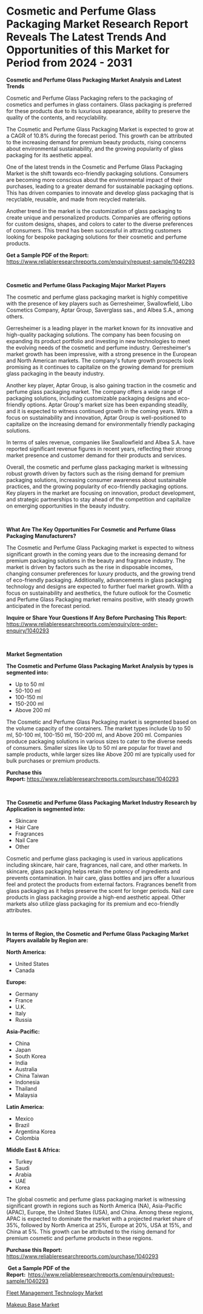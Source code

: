 <p><h1>Cosmetic and Perfume Glass Packaging Market Research Report Reveals The Latest Trends And Opportunities of this Market for Period from 2024 - 2031</h1></p><p><strong>Cosmetic and Perfume Glass Packaging Market Analysis and Latest Trends</strong></p>
<p><p>Cosmetic and Perfume Glass Packaging refers to the packaging of cosmetics and perfumes in glass containers. Glass packaging is preferred for these products due to its luxurious appearance, ability to preserve the quality of the contents, and recyclability.</p><p>The Cosmetic and Perfume Glass Packaging Market is expected to grow at a CAGR of 10.8% during the forecast period. This growth can be attributed to the increasing demand for premium beauty products, rising concerns about environmental sustainability, and the growing popularity of glass packaging for its aesthetic appeal.</p><p>One of the latest trends in the Cosmetic and Perfume Glass Packaging Market is the shift towards eco-friendly packaging solutions. Consumers are becoming more conscious about the environmental impact of their purchases, leading to a greater demand for sustainable packaging options. This has driven companies to innovate and develop glass packaging that is recyclable, reusable, and made from recycled materials.</p><p>Another trend in the market is the customization of glass packaging to create unique and personalized products. Companies are offering options for custom designs, shapes, and colors to cater to the diverse preferences of consumers. This trend has been successful in attracting customers looking for bespoke packaging solutions for their cosmetic and perfume products.</p></p>
<p><strong>Get a Sample PDF of the Report:&nbsp;</strong> <a href="https://www.reliableresearchreports.com/enquiry/request-sample/1040293">https://www.reliableresearchreports.com/enquiry/request-sample/1040293</a></p>
<p>&nbsp;</p>
<p><strong>Cosmetic and Perfume Glass Packaging Major Market Players</strong></p>
<p><p>The cosmetic and perfume glass packaging market is highly competitive with the presence of key players such as Gerresheimer, Swallowfield, Libo Cosmetics Company, Aptar Group, Saverglass sas., and Albea S.A., among others.</p><p>Gerresheimer is a leading player in the market known for its innovative and high-quality packaging solutions. The company has been focusing on expanding its product portfolio and investing in new technologies to meet the evolving needs of the cosmetic and perfume industry. Gerresheimer's market growth has been impressive, with a strong presence in the European and North American markets. The company's future growth prospects look promising as it continues to capitalize on the growing demand for premium glass packaging in the beauty industry.</p><p>Another key player, Aptar Group, is also gaining traction in the cosmetic and perfume glass packaging market. The company offers a wide range of packaging solutions, including customizable packaging designs and eco-friendly options. Aptar Group's market size has been expanding steadily, and it is expected to witness continued growth in the coming years. With a focus on sustainability and innovation, Aptar Group is well-positioned to capitalize on the increasing demand for environmentally friendly packaging solutions.</p><p>In terms of sales revenue, companies like Swallowfield and Albea S.A. have reported significant revenue figures in recent years, reflecting their strong market presence and customer demand for their products and services.</p><p>Overall, the cosmetic and perfume glass packaging market is witnessing robust growth driven by factors such as the rising demand for premium packaging solutions, increasing consumer awareness about sustainable practices, and the growing popularity of eco-friendly packaging options. Key players in the market are focusing on innovation, product development, and strategic partnerships to stay ahead of the competition and capitalize on emerging opportunities in the beauty industry.</p></p>
<p>&nbsp;</p>
<p><strong>What Are The Key Opportunities For Cosmetic and Perfume Glass Packaging Manufacturers?</strong></p>
<p><p>The Cosmetic and Perfume Glass Packaging market is expected to witness significant growth in the coming years due to the increasing demand for premium packaging solutions in the beauty and fragrance industry. The market is driven by factors such as the rise in disposable incomes, changing consumer preferences for luxury products, and the growing trend of eco-friendly packaging. Additionally, advancements in glass packaging technology and designs are expected to further fuel market growth. With a focus on sustainability and aesthetics, the future outlook for the Cosmetic and Perfume Glass Packaging market remains positive, with steady growth anticipated in the forecast period.</p></p>
<p><strong>Inquire or Share Your Questions If Any Before Purchasing This Report:</strong> <a href="https://www.reliableresearchreports.com/enquiry/pre-order-enquiry/1040293">https://www.reliableresearchreports.com/enquiry/pre-order-enquiry/1040293</a></p>
<p>&nbsp;</p>
<p><strong>Market Segmentation</strong></p>
<p><strong>The Cosmetic and Perfume Glass Packaging Market Analysis by types is segmented into:</strong></p>
<p><ul><li>Up to 50 ml</li><li>50-100 ml</li><li>100-150 ml</li><li>150-200 ml</li><li>Above 200 ml</li></ul></p>
<p><p>The Cosmetic and Perfume Glass Packaging market is segmented based on the volume capacity of the containers. The market types include Up to 50 ml, 50-100 ml, 100-150 ml, 150-200 ml, and Above 200 ml. Companies produce packaging solutions in various sizes to cater to the diverse needs of consumers. Smaller sizes like Up to 50 ml are popular for travel and sample products, while larger sizes like Above 200 ml are typically used for bulk purchases or premium products.</p></p>
<p><strong>Purchase this Report:&nbsp;</strong><a href="https://www.reliableresearchreports.com/purchase/1040293">https://www.reliableresearchreports.com/purchase/1040293</a></p>
<p>&nbsp;</p>
<p><strong>The Cosmetic and Perfume Glass Packaging Market Industry Research by Application is segmented into:</strong></p>
<p><ul><li>Skincare</li><li>Hair Care</li><li>Fragrances</li><li>Nail Care</li><li>Other</li></ul></p>
<p><p>Cosmetic and perfume glass packaging is used in various applications including skincare, hair care, fragrances, nail care, and other markets. In skincare, glass packaging helps retain the potency of ingredients and prevents contamination. In hair care, glass bottles and jars offer a luxurious feel and protect the products from external factors. Fragrances benefit from glass packaging as it helps preserve the scent for longer periods. Nail care products in glass packaging provide a high-end aesthetic appeal. Other markets also utilize glass packaging for its premium and eco-friendly attributes.</p></p>
<p>&nbsp;</p>
<p><strong>In terms of Region, the Cosmetic and Perfume Glass Packaging Market Players available by Region are:</strong></p>
<p>
    <p> <strong> North America: </strong>
        <ul>
            <li>United States</li>
            <li>Canada</li>
        </ul>
        </p> 
    <p> <strong> Europe: </strong>
        <ul>
            <li>Germany</li>
            <li>France</li>
            <li>U.K.</li>
            <li>Italy</li>
            <li>Russia</li>
        </ul>
        </p> 
    <p> <strong> Asia-Pacific: </strong>
        <ul>
            <li>China</li>
            <li>Japan</li>
            <li>South Korea</li>
            <li>India</li>
            <li>Australia</li>
            <li>China Taiwan</li>
            <li>Indonesia</li>
            <li>Thailand</li>
            <li>Malaysia</li>
        </ul>
        </p> 
    <p> <strong> Latin America: </strong>
        <ul>
            <li>Mexico</li>
            <li>Brazil</li>
            <li>Argentina Korea</li>
            <li>Colombia</li>
        </ul>
        </p> 
    <p> <strong> Middle East & Africa: </strong>
        <ul>
            <li>Turkey</li>
            <li>Saudi</li>
            <li>Arabia</li>
            <li>UAE</li>
            <li>Korea</li>
        </ul>
    </p>
    </p>
<p><p>The global cosmetic and perfume glass packaging market is witnessing significant growth in regions such as North America (NA), Asia-Pacific (APAC), Europe, the United States (USA), and China. Among these regions, APAC is expected to dominate the market with a projected market share of 35%, followed by North America at 25%, Europe at 20%, USA at 15%, and China at 5%. This growth can be attributed to the rising demand for premium cosmetic and perfume products in these regions.</p></p>
<p><strong>Purchase this Report: </strong><a href="https://www.reliableresearchreports.com/purchase/1040293">https://www.reliableresearchreports.com/purchase/1040293</a></p>
<p>&nbsp;<strong>Get a Sample PDF of the Report:&nbsp;&nbsp;</strong><a href="https://www.reliableresearchreports.com/enquiry/request-sample/1040293">https://www.reliableresearchreports.com/enquiry/request-sample/1040293</a></p>
<p><strong></strong></p>
<p><p><a href="https://cat-emmental-94b.notion.site/Fleet-Management-Technology-Market-Size-Share-Trends-Analysis-Report-By-Material-By-Type-By-End-09245a23003740f2887e3c5014625a52">Fleet Management Technology Market</a></p><p><a href="https://github.com/nicholepatriciadoylenwnrjr0/Market-Research-Report-List-1/blob/main/makeup-base-market.md">Makeup Base Market</a></p></p>